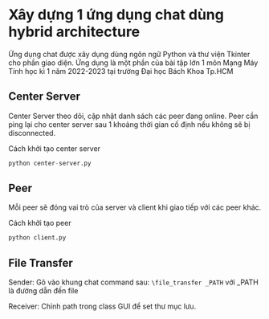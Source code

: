 # Xây dựng 1 ứng dụng chat dùng hybrid architecture
Ứng dụng chat được xây dụng dùng ngôn ngữ Python và thư viện Tkinter cho phần giao diện. Ứng dụng là một phần của bài tập lớn 1 môn Mạng Máy Tính học kì 1 năm 2022-2023 tại trường Đại học Bách Khoa Tp.HCM
## Center Server
Center Server theo dõi, cập nhật danh sách các peer đang online. Peer cần ping lại cho center server sau 1 khoảng thời gian cố định nếu không sẽ bị disconnected.

Cách khởi tạo center server
```python
python center-server.py
```
## Peer
Mỗi peer sẽ đóng vai trò của server và client khi giao tiếp với các peer khác.

Cách khởi tạo peer
```python
python client.py
```
## File Transfer

Sender:
Gõ vào khung chat command sau:
``` \file_transfer _PATH ```
với \_PATH là đường dẫn đến file

Receiver:
Chỉnh path trong class GUI để set thư mục lưu.
